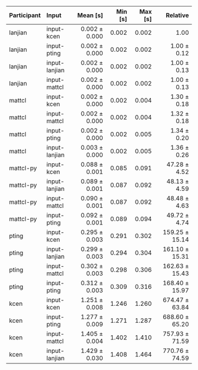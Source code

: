 | Participant | Input | Mean [s] | Min [s] | Max [s] | Relative |
|:---|:---|---:|---:|---:|---:|
| lanjian | input-kcen | 0.002 ± 0.000 | 0.002 | 0.002 | 1.00 |
| lanjian | input-pting | 0.002 ± 0.000 | 0.002 | 0.002 | 1.00 ± 0.12 |
| lanjian | input-lanjian | 0.002 ± 0.000 | 0.002 | 0.002 | 1.00 ± 0.13 |
| lanjian | input-mattcl | 0.002 ± 0.000 | 0.002 | 0.002 | 1.00 ± 0.13 |
| mattcl | input-kcen | 0.002 ± 0.000 | 0.002 | 0.004 | 1.30 ± 0.18 |
| mattcl | input-mattcl | 0.002 ± 0.000 | 0.002 | 0.004 | 1.32 ± 0.18 |
| mattcl | input-pting | 0.002 ± 0.000 | 0.002 | 0.005 | 1.34 ± 0.20 |
| mattcl | input-lanjian | 0.003 ± 0.000 | 0.002 | 0.005 | 1.36 ± 0.26 |
| mattcl-py | input-kcen | 0.088 ± 0.001 | 0.085 | 0.091 | 47.28 ± 4.52 |
| mattcl-py | input-lanjian | 0.089 ± 0.001 | 0.087 | 0.092 | 48.13 ± 4.59 |
| mattcl-py | input-mattcl | 0.090 ± 0.001 | 0.087 | 0.092 | 48.48 ± 4.63 |
| mattcl-py | input-pting | 0.092 ± 0.001 | 0.089 | 0.094 | 49.72 ± 4.74 |
| pting | input-kcen | 0.295 ± 0.003 | 0.291 | 0.302 | 159.25 ± 15.14 |
| pting | input-lanjian | 0.299 ± 0.003 | 0.294 | 0.304 | 161.10 ± 15.31 |
| pting | input-mattcl | 0.302 ± 0.003 | 0.298 | 0.306 | 162.63 ± 15.43 |
| pting | input-pting | 0.312 ± 0.003 | 0.309 | 0.316 | 168.40 ± 15.97 |
| kcen | input-kcen | 1.251 ± 0.008 | 1.246 | 1.260 | 674.47 ± 63.84 |
| kcen | input-pting | 1.277 ± 0.009 | 1.271 | 1.287 | 688.60 ± 65.20 |
| kcen | input-mattcl | 1.405 ± 0.004 | 1.402 | 1.410 | 757.93 ± 71.59 |
| kcen | input-lanjian | 1.429 ± 0.030 | 1.408 | 1.464 | 770.76 ± 74.59 |
